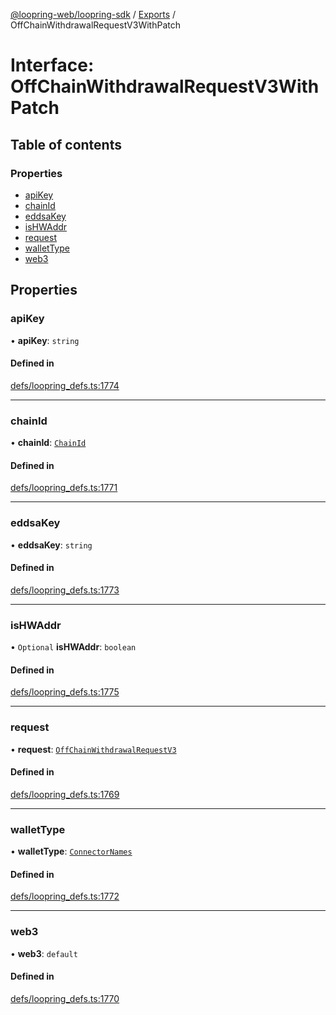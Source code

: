 [@loopring-web/loopring-sdk](../README.md) / [Exports](../modules.md) / OffChainWithdrawalRequestV3WithPatch

# Interface: OffChainWithdrawalRequestV3WithPatch

## Table of contents

### Properties

- [apiKey](OffChainWithdrawalRequestV3WithPatch.md#apikey)
- [chainId](OffChainWithdrawalRequestV3WithPatch.md#chainid)
- [eddsaKey](OffChainWithdrawalRequestV3WithPatch.md#eddsakey)
- [isHWAddr](OffChainWithdrawalRequestV3WithPatch.md#ishwaddr)
- [request](OffChainWithdrawalRequestV3WithPatch.md#request)
- [walletType](OffChainWithdrawalRequestV3WithPatch.md#wallettype)
- [web3](OffChainWithdrawalRequestV3WithPatch.md#web3)

## Properties

### apiKey

• **apiKey**: `string`

#### Defined in

[defs/loopring_defs.ts:1774](https://github.com/Loopring/loopring_sdk/blob/904c903/src/defs/loopring_defs.ts#L1774)

___

### chainId

• **chainId**: [`ChainId`](../enums/ChainId.md)

#### Defined in

[defs/loopring_defs.ts:1771](https://github.com/Loopring/loopring_sdk/blob/904c903/src/defs/loopring_defs.ts#L1771)

___

### eddsaKey

• **eddsaKey**: `string`

#### Defined in

[defs/loopring_defs.ts:1773](https://github.com/Loopring/loopring_sdk/blob/904c903/src/defs/loopring_defs.ts#L1773)

___

### isHWAddr

• `Optional` **isHWAddr**: `boolean`

#### Defined in

[defs/loopring_defs.ts:1775](https://github.com/Loopring/loopring_sdk/blob/904c903/src/defs/loopring_defs.ts#L1775)

___

### request

• **request**: [`OffChainWithdrawalRequestV3`](OffChainWithdrawalRequestV3.md)

#### Defined in

[defs/loopring_defs.ts:1769](https://github.com/Loopring/loopring_sdk/blob/904c903/src/defs/loopring_defs.ts#L1769)

___

### walletType

• **walletType**: [`ConnectorNames`](../enums/ConnectorNames.md)

#### Defined in

[defs/loopring_defs.ts:1772](https://github.com/Loopring/loopring_sdk/blob/904c903/src/defs/loopring_defs.ts#L1772)

___

### web3

• **web3**: `default`

#### Defined in

[defs/loopring_defs.ts:1770](https://github.com/Loopring/loopring_sdk/blob/904c903/src/defs/loopring_defs.ts#L1770)
